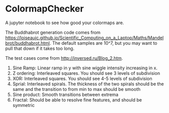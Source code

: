# ColormapChecker
A jupyter notebook to see how good your colormaps are. 

The Buddhabrot generation code comes from https://loiseaujc.github.io/Scientific_Computing_on_a_Laptop/Maths/Mandelbrot/buddhabrot.html. The default samples are 10^7, but you may want to pull that down if it takes too long.

The test cases come from http://inversed.ru/Blog_2.htm. 

1. Sine Ramp: Linear ramp in y with sine wiggle intensity increasing in x.
2. Z ordering: Interleaved squares. You should see 3 levels of subdivision
3. XOR: Interleaved squares. You should see 4-5 levels of subdivision
4. Sprial: Interleaved spirals. The thickness of the two spirals should be the same and the transition to from min to max should be smooth
5. Sine product: Smooth transitions between extrema
6. Fractal: Should be able to resolve fine features, and should be symmetric
